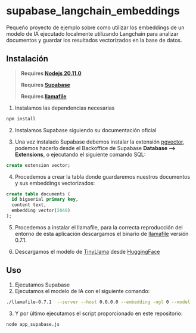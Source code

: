 # supabase_langchain_embeddings

Pequeño proyecto de ejemplo sobre como utilizar los embeddings de un modelo de IA ejecutado localmente utilizando Langchain para analizar documentos y guardar los resultados vectorizados en la base de datos. 

## Instalación

>**Requires [Nodejs 20.11.0](https://nodejs.org/en/download)**
>
>**Requires [Supabase](https://supabase.com/)**
>
>**Requires [llamafile](https://github.com/Mozilla-Ocho/llamafile)**

1. Instalamos las dependencias necesarias

```bash
npm install
```
2. Instalamos Supabase siguiendo su documentación oficial

3. Una vez instalado Supabase debemos instalar la extensión [pgvector](https://github.com/pgvector/pgvector), podemos hacerlo desde el Backoffice de Supabase **Database --> Extensions**, o ejecutando el siguiente comando SQL:

```sql
create extension vector;
```

4. Procedemos a crear la tabla donde guardaremos nuestros documentos y sus embeddings vectorizados:

```sql
create table documents (
  id bigserial primary key,
  content text,
  embedding vector(2048)
);
```

5. Procedemos a instalar el llamafile, para la correcta reproducción del entorno de esta aplicación descargamos el binario de [llamafile](https://github.com/Mozilla-Ocho/llamafile/releases/tag/0.7.1) versión 0.7.1.

6. Descargamos el modelo de [TinyLlama](https://huggingface.co/jartine/TinyLlama-1.1B-Chat-v1.0-GGUF/resolve/fc0c95fca3c2a84e6032645951ec1d9c77fc336c/TinyLlama-1.1B-Chat-v1.0.Q2_K.gguf) desde [HuggingFace](https://huggingface.co/)



## Uso
1. Ejecutamos Supabase
2. Ejecutamos el modelo de IA con el siguiente comando:
```bash
./llamafile-0.7.1  --server --host 0.0.0.0 --embedding -ngl 0 --model ./TinyLlama-1.1B-Chat-v1.0.Q2_K.gguf
```
3. Y por último ejecutamos el script proporcionado en este repositorio:
```bash
node app_supabase.js
```